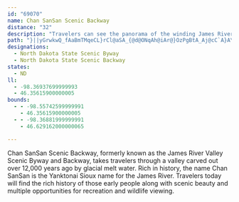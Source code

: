 ```yaml
---
id: "69070"
name: Chan SanSan Scenic Backway
distance: "32"
description: "Travelers can see the panorama of the winding James River, known as Chan SanSan to the Yanktonai Sioux tribe, surrounded by tall grass prairie and wildflowers. This area is rich in Indian history, earthen mounds, early settlement and scenic beauty."
path: "}||yGrwkwQ_fAaBmTMqeCL}rCl@aSA_{@d@ONqAh@iAr@}OzPgBtA_Aj@cC`A}A\\cE`@mZ?cC^eOdEiALqV?yAJoBRcMzBoDbAwCnBiAjAkA~Ace@`q@cS~Yy@fBuMrb@cDlLe@zEOlGiAlOgDda@sBtRU|DTjJ?rBKfBkClRcClb@oDxXyApImGlWcCjIuOle@iK|UsIzPmC|DgHbGmE`DcCr@mBJiU?ce@QmEq@}BmAkB{AkYe\\sC}BuBo@}BWam@x@ae@JaC^mBx@}CfBcFxDyB`C}DxE__@jd@mGnHaE~DaNtLOfpAm|@xAsBTcBl@iBpAqA~A_PhV{BzDaCxFkOtg@_AxDcApEkMps@o@nEcDf[cD~]c@fGiAvZiEv`@uF~v@y@fK_@jDkBhJaC|I}AbDw@fAcB~AgCdAyAX_A@eLA_Q_A}EK{Z~@uBZgBh@an@~Uqn@tVob@zScEzBcTnNgHlGqYjZoCfBqAb@{@Jeb@B_zBO"
designations:
  - North Dakota State Scenic Byway
  - North Dakota State Scenic Backway
states:
  - ND
ll:
  - -98.36937699999993
  - 46.35615900000005
bounds:
  - - -98.55742599999991
    - 46.35615900000005
  - - -98.36881999999991
    - 46.629162000000065

---
```


Chan SanSan Scenic Backway, formerly known as the James
River Valley Scenic Byway and Backway, takes travelers through a valley carved out over 12,000 years ago by glacial melt water.
Rich in history, the name Chan SanSan is the Yanktonai Sioux
name for the James River. Travelers today will find the rich
history of those early people along with scenic beauty and
multiple opportunities for recreation and wildlife viewing.
